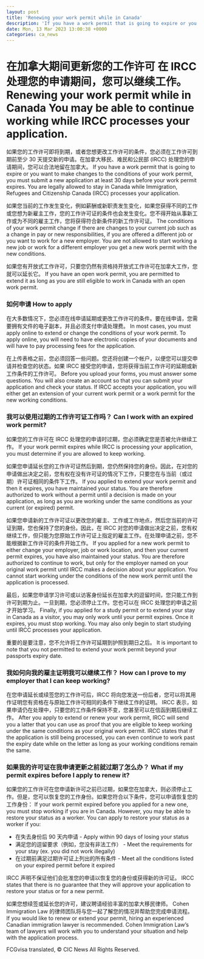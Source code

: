 ```yaml
---
layout: post
title: 'Renewing your work permit while in Canada'
description: 'If you have a work permit that is going to expire or you want to make changes to the conditions of your work permit, you must submit a new application at least 30 days before your work permit expires. You are legally allowed to stay in Canada while Immigration, Refugees and Citizenship Canada (IRCC) processes […]'
date: Mon, 13 Mar 2023 13:00:38 +0000
categories: ca_news
---
```


# 在加拿大期间更新您的工作许可 在 IRCC 处理您的申请期间，您可以继续工作。	Renewing your work permit while in Canada You may be able to continue working while IRCC processes your application.
如果您的工作许可即将到期，或者您想更改工作许可的条件，您必须在工作许可到期前至少 30 天提交新的申请。在加拿大移民、难民和公民部 (IRCC) 处理您的申请期间，您可以合法地留在加拿大。	If you have a work permit that is going to expire or you want to make changes to the conditions of your work permit, you must submit a new application at least 30 days before your work permit expires. You are legally allowed to stay in Canada while Immigration, Refugees and Citizenship Canada (IRCC) processes your application.
	
如果您当前的工作发生变化，例如薪酬或新职责发生变化，如果您获得不同的工作或您想为新雇主工作，您的工作许可证的条件也会发生变化。您不得开始从事新工作或为不同的雇主工作，您将获得符合新条件的新工作许可证。	The conditions of your work permit change if there are changes to your current job such as a change in pay or new responsibilities, if you are offered a different job or you want to work for a new employer. You are not allowed to start working a new job or work for a different employer you get a new work permit with the new conditions.
	
如果您有开放式工作许可，只要您仍然有资格持开放式工作许可在加拿大工作，您就可以延长它。	If you have an open work permit, you are permitted to extend it as long as you are still eligible to work in Canada with an open work permit.
	
### 如何申请	How to apply
	
在大多数情况下，您必须在线申请延期或更改工作许可的条件。要在线申请，您需要拥有文件的电子副本，并且必须支付申请处理费。	In most cases, you must apply online to extend or change the conditions of your work permit. To apply online, you will need to have electronic copies of your documents and will have to pay processing fees for the application.
	
在上传表格之前，您必须回答一些问题。您还将创建一个帐户，以便您可以提交申请并检查您的状态。如果 IRCC 接受您的申请，您将获得当前工作许可的延期或新工作条件的工作许可。	Before you upload your forms, you must answer some questions. You will also create an account so that you can submit your application and check your status. If IRCC accepts your application, you will either get an extension of your current work permit or a work permit for the new working conditions.
	
### 我可以使用过期的工作许可证工作吗？	Can I work with an expired work permit?
	
如果您的工作许可在 IRCC 处理您的申请时过期，您必须确定您是否被允许继续工作。	If your work permit expires while IRCC is processing your application, you must determine if you are allowed to keep working.
	
如果您申请延长您的工作许可证然后到期，您仍然保持您的身份。因此，在对您的申请做出决定之前，您有权在没有许可证的情况下工作，只要您在与当前（或过期）许可证相同的条件下工作。	If you applied to extend your work permit and then it expires, you have maintained your status. You are therefore authorized to work without a permit until a decision is made on your application, as long as you are working under the same conditions as your current (or expired) permit.
	
如果您申请新的工作许可证以更改您的雇主、工作或工作地点，然后您当前的许可证到期，您也保持了您的身份。因此，在 IRCC 对您的申请做出决定之前，您有权继续工作，但只能为您原始工作许可证上指定的雇主工作。在处理申请之前，您不能根据新工作许可的条件开始工作。	If you applied for a new work permit to either change your employer, job or work location, and then your current permit expires, you have also maintained your status. You are therefore authorized to continue to work, but only for the employer named on your original work permit until IRCC makes a decision about your application. You cannot start working under the conditions of the new work permit until the application is processed.
	
最后，如果您申请学习许可或以访客身份延长在加拿大的逗留时间，您只能工作到许可到期为止。一旦到期，您必须停止工作。您也可以在 IRCC 处理您的申请之前才开始学习。	Finally, if you applied for a study permit or to extend your stay in Canada as a visitor, you may only work until your permit expires. Once it expires, you must stop working. You may also only begin to start studying until IRCC processes your application.
	
重要的是要注意，您不允许将工作许可延期到护照到期日之后。	It is important to note that you not permitted to extend your work permit beyond your passports expiry date.
	
### 我如何向我的雇主证明我可以继续工作？	How can I prove to my employer that I can keep working?
	
在您申请延长或续签您的工作许可后，IRCC 将向您发送一份后者，您可以将其用作证明您有资格在与原始工作许可相同的条件下继续工作的证明。 IRCC 表示，如果申请仍在处理中，只要您的工作条件保持不变，您甚至可以在信函到期后继续工作。	After you apply to extend or renew your work permit, IRCC will send you a latter that you can use as proof that you are eligible to keep working under the same conditions as your original work permit. IRCC states that if the application is still being processed, you can even continue to work past the expiry date while on the letter as long as your working conditions remain the same.
	
### 如果我的许可证在我申请更新之前就过期了怎么办？	What if my permit expires before I apply to renew it?
	
如果您的工作许可在您申请新许可之前已过期，如果您在加拿大，则必须停止工作。但是，您可以恢复您的工作身份。如果您符合以下条件，您可以申请恢复您的工作身份：	If your work permit expired before you applied for a new one, you must stop working if you are in Canada. However, you may be able to restore your status as a worker. You can apply to restore your status as a worker if you:
	
- 在失去身份后 90 天内申请	-   Apply within 90 days of losing your status
- 满足您的逗留要求（例如，您没有非法工作）	-   Meet the requirements for your stay (ex. you did not work illegally)
- 在过期前满足过期许可证上列出的所有条件	-   Meet all the conditions listed on your expired permit before it expired
	
IRCC 声明不保证他们会批准您的申请以恢复您的身份或获得新的许可证。	IRCC states that there is no guarantee that they will approve your application to restore your status or for a new permit.
	
如果您想续签或延长您的许可，建议聘请经验丰富的加拿大移民律师。 Cohen Immigration Law 的律师团队将与您一起了解您的情况并帮助您完成申请流程。	If you would like to renew or extend your permit, hiring an experienced Canadian immigration lawyer is recommended. Cohen Immigration Law’s team of lawyers will work with you to understand your situation and help with the application process.
	

FCGvisa translated, © CIC News All Rights Reserved.
